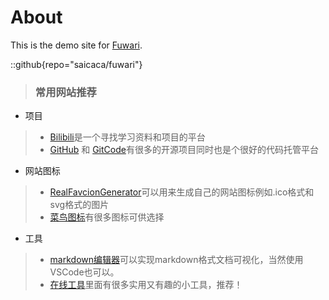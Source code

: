 # About
This is the demo site for [Fuwari](https://github.com/saicaca/fuwari).

::github{repo="saicaca/fuwari"}

> ### 常用网站推荐
- 项目
> - [Bilibili](https://www.bilibili.com/)是一个寻找学习资料和项目的平台
> - [GitHub](https://github.com/) 和 [GitCode](https://gitcode.com/)有很多的开源项目同时也是个很好的代码托管平台
- 网站图标
> - [RealFavcionGenerator](https://realfavicongenerator.net/)可以用来生成自己的网站图标例如.ico格式和svg格式的图片
> - [菜鸟图标](https://icon.sucai999.com/)有很多图标可供选择
- 工具
> - [markdown编辑器](https://tool.lu/markdown/)可以实现markdown格式文档可视化，当然使用VSCode也可以。
> - [在线工具](https://tool.lu/?refuid=12zd)里面有很多实用又有趣的小工具，推荐！